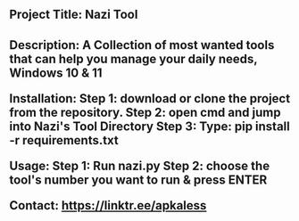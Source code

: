 <h2>Project Title: Nazi Tool<h2/>

Description:
A Collection of most wanted tools that can help you manage your daily needs, Windows 10 & 11

Installation:
Step 1: download or clone the project from the repository.
Step 2: open cmd and jump into Nazi's Tool Directory
Step 3: Type: pip install -r requirements.txt

Usage:
 Step 1: Run nazi.py
 Step 2: choose the tool's number you want to run & press ENTER

Contact:
https://linktr.ee/apkaless
